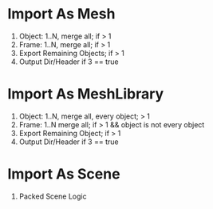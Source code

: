 Import As Mesh
==============
1. Object: 1..N, merge all; if > 1
2. Frame: 1..N, merge all; if > 1
3. Export Remaining Objects; if > 1
4. Output Dir/Header if 3 == true

Import As MeshLibrary
=====================
1. Object: 1..N, merge all, every object; > 1
2. Frame: 1..N merge all; if > 1 && object is not every object
3. Export Remaining Object; if > 1
4. Output Dir/Header if 3 == true

Import As Scene
===============
1. Packed Scene Logic
